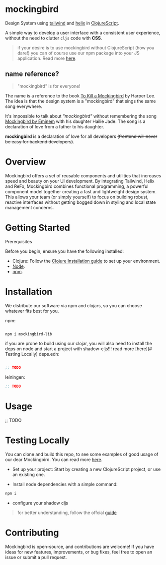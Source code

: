 # mockingbird

Design System using [tailwind](https://tailwindcss.com/) and [helix](https://github.com/lilactown/helix) in [ClojureScript](https://clojurescript.org/).

A simple way to develop a user interface with a consistent user experience, without the need to clutter `cljs` code with **CSS**.

> if your desire is to use mockingbird without ClojureScript (how you dare!) you can of course use our npm package into your JS application. Read more [here](#Installation).

## name reference?

> "mockingbird" is for everyone!

The name is a reference to the book [To Kill a Mockingbird](https://en.wikipedia.org/wiki/To_Kill_a_Mockingbird) by Harper Lee. The idea is that the design system is a "mockingbird" that sings the same song everywhere.

It's impossible to talk about *"mockingbird"* without remembering the song [Mockingbird by Eminem](https://www.youtube.com/watch?v=S9bCLPwzSC0) with his daughter Hailie Jade. The song is a declaration of love from a father to his daughter.

**mockingbird** is a declaration of love for all developers ~~(frontend will never be easy for backend developers)~~.

# Overview

Mockingbird offers a set of reusable components and utilities that increases speed and beauty on your UI development. By integrating Tailwind, Helix and ReFx, Mockingbird combines functional programming, a powerful component model together creating a fast and lightweight design system. This allows your team (or simply yourself) to focus on building robust, reactive interfaces without getting bogged down in styling and local state management concerns.

# Getting Started

Prerequisites

Before you begin, ensure you have the following installed:
- Clojure: Follow the [Clojure Installation guide](https://clojure.org/guides/install_clojure) to set up your environment.
- [Node](https://nodejs.org/en/download/prebuilt-installer/current).
- [npm](https://www.npmjs.com/package/downloads).

# Installation

We distribute our software via npm and clojars, so you can choose whatever fits best for you.

npm:
``` bash

npm i mockingbird-lib

```


if you are prone to build using our clojar, you will also need to install the deps on node and start a project with shadow-cljs!!! read more [here](# Testing Locally)
deps.edn:
``` clj

;; TODO

```

leiningen:
``` clj
;; TODO

```



# Usage 

;; TODO


# Testing Locally 

You can clone and build this repo, to see some examples of good usage of our dear Mockingbird. You can read more [here](docs/test.md).

- Set up your project: Start by creating a new ClojureScript project, or use an existing one.

- Install node dependencies with a simple command: 

``` sh
npm i
```

- configure your shadow cljs

> for better understanding, follow the offcial [guide](https://github.com/thheller/shadow-cljs)

# Contributing

Mockingbird is open-source, and contributions are welcome! If you have ideas for new features, improvements, or bug fixes, feel free to open an issue or submit a pull request.
